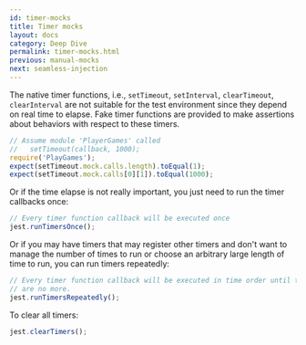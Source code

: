 ```yaml
---
id: timer-mocks
title: Timer mocks
layout: docs
category: Deep Dive
permalink: timer-mocks.html
previous: manual-mocks
next: seamless-injection
---
```


The native timer functions, i.e., `setTimeout`, `setInterval`, `clearTimeout`, `clearInterval` are not suitable for the test environment since they depend on real time to elapse. Fake timer functions are provided to make assertions about behaviors with respect to these timers.

```javascript
// Assume module 'PlayerGames' called
//   setTimeout(callback, 1000);
require('PlayGames');
expect(setTimeout.mock.calls.length).toEqual(1);
expect(setTimeout.mock.calls[0][1]).toEqual(1000);
```

Or if the time elapse is not really important, you just need to run the timer callbacks once:
```javascript
// Every timer function callback will be executed once
jest.runTimersOnce();
```

Or if you may have timers that may register other timers and don't want to manage the number of times to run or choose an arbitrary large length of time to run, you can run timers repeatedly:
```javascript
// Every timer function callback will be executed in time order until there
// are no more.
jest.runTimersRepeatedly();
```

To clear all timers:
```javascript
jest.clearTimers();
```
